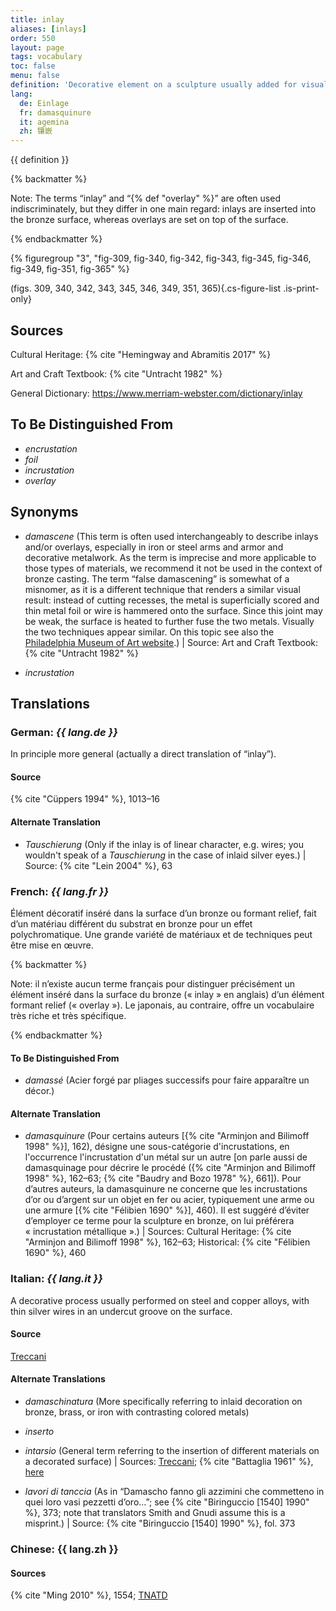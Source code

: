```yaml
---
title: inlay
aliases: [inlays]
order: 550
layout: page
tags: vocabulary
toc: false
menu: false
definition: 'Decorative element on a sculpture usually added for visual contrast through color and/or texture. The top surface of an inlay is generally flush with the surrounding metal. A wide range of attachment methods may be used, including solder, adhesives, cements, burrs, undercuts, and/or rivets, but the basic technique involves shaping the inlay and incising the ground metal to produce a cavity of the inlay shape. Inlay materials may include metals, glass, stone, or bone, among others.'
lang:
  de: Einlage
  fr: damasquinure
  it: agemina
  zh: 镶嵌
---
```


{{ definition }}

{% backmatter %}

Note: The terms “inlay” and “{% def "overlay" %}” are often used indiscriminately, but they differ in one main regard: inlays are inserted into the bronze surface, whereas overlays are set on top of the surface.

{% endbackmatter %}

{% figuregroup "3", "fig-309, fig-340, fig-342, fig-343, fig-345, fig-346, fig-349, fig-351, fig-365" %}

(figs. 309, 340, 342, 343, 345, 346, 349, 351, 365){.cs-figure-list .is-print-only}

## Sources

Cultural Heritage: {% cite "Hemingway and Abramitis 2017" %}

Art and Craft Textbook: {% cite "Untracht 1982" %}

General Dictionary: <https://www.merriam-webster.com/dictionary/inlay>

## To Be Distinguished From

- *encrustation*
- *foil*
- *incrustation*
- *overlay*

## Synonyms

- *damascene* (This term is often used interchangeably to describe inlays and/or overlays, especially in iron or steel arms and armor and decorative metalwork. As the term is imprecise and more applicable to those types of materials, we recommend it not be used in the context of bronze casting. The term “false damascening” is somewhat of a misnomer, as it is a different technique that renders a similar visual result: instead of cutting recesses, the metal is superficially scored and thin metal foil or wire is hammered onto the surface. Since this joint may be weak, the surface is heated to further fuse the two metals. Visually the two techniques appear similar. On this topic see also the [Philadelphia Museum of Art website](http://www.philamuseum.org/booklets/7_43_81_1.html).) | Source: Art and Craft Textbook: {% cite "Untracht 1982" %}

- *incrustation*

## Translations

<div class="accordion">

### **German**: *{{ lang.de }}*

In principle more general (actually a direct translation of “inlay”).

#### Source

{% cite "Cüppers 1994" %}, 1013–16

#### Alternate Translation

- *Tauschierung* (Only if the inlay is of linear character, e.g. wires; you wouldn't speak of a *Tauschierung* in the case of inlaid silver eyes.) | Source: {% cite "Lein 2004" %}, 63

### **French**: *{{ lang.fr }}*

Élément décoratif inséré dans la surface d’un bronze ou formant relief, fait d’un matériau différent du substrat en bronze pour un effet polychromatique. Une grande variété de matériaux et de techniques peut être mise en œuvre.

{% backmatter %}

Note: il n’existe aucun terme français pour distinguer précisément un élément inséré dans la surface du bronze (« inlay » en anglais) d’un élément formant relief (« overlay »). Le japonais, au contraire, offre un vocabulaire très riche et très spécifique.

{% endbackmatter %}

#### To Be Distinguished From

- *damassé* (Acier forgé par pliages successifs pour faire apparaître un décor.)

#### Alternate Translation

- *damasquinure* (Pour certains auteurs [{% cite "Arminjon and Bilimoff 1998" %}], 162), désigne une sous-catégorie d'incrustations, en l'occurrence l'incrustation d'un métal sur un autre [on parle aussi de damasquinage pour décrire le procédé ({% cite "Arminjon and Bilimoff 1998" %}, 162–63; {% cite "Baudry and Bozo 1978" %}, 661]). Pour d’autres auteurs, la damasquinure ne concerne que les incrustations d’or ou d’argent sur un objet en fer ou acier, typiquement une arme ou une armure [{% cite "Félibien 1690" %}], 460). Il est suggéré d’éviter d’employer ce terme pour la sculpture en bronze, on lui préférera « incrustation métallique ».) | Sources: Cultural Heritage: {% cite "Arminjon and Bilimoff 1998" %}, 162–63; Historical: {% cite "Félibien 1690" %}, 460

### **Italian**: *{{ lang.it }}*

A decorative process usually performed on steel and copper alloys, with thin silver wires in an undercut groove on the surface.

#### Source

[Treccani](https://www.treccani.it/vocabolario/ricerca/agemina/)

#### Alternate Translations

- *damaschinatura* (More specifically referring to inlaid decoration on bronze, brass, or iron with contrasting colored metals)

- *inserto*

- *intarsio* (General term referring to the insertion of different materials on a decorated surface) | Sources: [Treccani](http://www.treccani.it/vocabolario/intarsio); {% cite "Battaglia 1961" %}, [here](http://www.gdli.it/pdf_viewer/Scripts/pdf.js/web/viewer.asp?file=/PDF/GDLI08/GDLI_08_ocr_176.pdf&parola=intarsio)

- *lavori di tanccia* (As in “Damascho fanno gli azzimini che commetteno in quei loro vasi pezzetti d’oro...”; see {% cite "Biringuccio [1540] 1990" %}, 373; note that translators Smith and Gnudi assume this is a misprint.) | Source: {% cite "Biringuccio [1540] 1990" %}, fol. 373

### **Chinese**: {{ lang.zh }}

#### Sources

{% cite "Ming 2010" %}, 1554; [TNATD](https://terms.naer.edu.tw/detail/11566239/?index=5)

</div>
